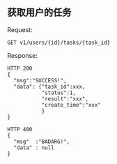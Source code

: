 获取用户的任务
--------

Request:

```
GET v1/users/{id}/tasks/{task_id}
```

Response:

```
HTTP 200
{
  "msg":"SUCCESS!",
  "data": {"task_id":xxx,
           "status":1,
           "result":"xxx",
           "create_time":"xxx"
           }
}
```

```
HTTP 400
{
  "msg"  :"BADARG!",
  "data" : null
}
```
